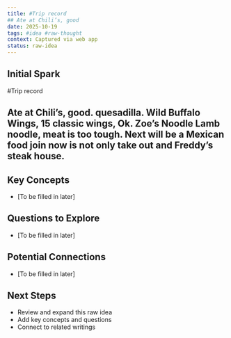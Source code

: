 ```yaml
---
title: #Trip record
## Ate at Chili’s, good
date: 2025-10-19
tags: #idea #raw-thought
context: Captured via web app
status: raw-idea
---
```


## Initial Spark

#Trip record
## Ate at Chili’s, good.  quesadilla.  Wild Buffalo Wings, 15 classic wings, Ok.  Zoe’s Noodle Lamb noodle, meat is too tough. Next will be a Mexican food join now is not only take out and Freddy’s steak house.

## Key Concepts

- [To be filled in later]

## Questions to Explore

- [To be filled in later]

## Potential Connections

- [To be filled in later]

## Next Steps

- Review and expand this raw idea
- Add key concepts and questions
- Connect to related writings
